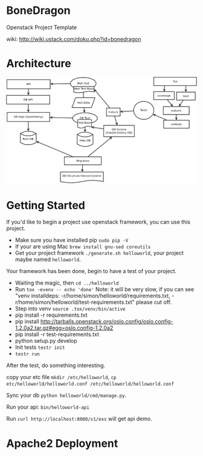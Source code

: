 BoneDragon
==========

Openstack Project Template

wiki: http://wiki.ustack.com/doku.php?id=bonedragon

Architecture
========

![Alt text](/doc/pic/BoneDragon.png "Architecture")

Getting Started
========

If you'd like to begin a project use openstack framework, you can use this project.

  * Make sure you have installed pip ``sudo pip -V``
  * If your are using Mac ``brew install gnu-sed coreutils``
  * Get your project framework `./generate.sh helloworld`, your project maybe named `helloworld`.


Your framework has been done, begin to have a test of your project.

  * Waiting the magic, then `cd ../helloworld`
  * Run `tox -evenv -- echo 'done'`
    Note: it will be very slow,  if you can see "venv installdeps: -r/home/simon/helloworld/requirements.txt, -r/home/simon/helloworld/test-requirements.txt"
        please cut off.
  * Step into venv `source .tox/venv/bin/active`
  * pip install -r requirements.txt
  * pip install http://tarballs.openstack.org/oslo.config/oslo.config-1.2.0a2.tar.gz#egg=oslo.config-1.2.0a2
  * pip install -r test-requirements.txt
  * python setup.py develop
  * Init tests `testr init`
  * `testr run`

After the test, do something interesting.

copy your etc file `mkdir /etc/helloworld`, `cp etc/helloworld/helloworld.conf /etc/helloworld/helloworld.conf`

Sync your db  ``python helloworld/cmd/manage.py``.

Run your api: ``bin/helloworld-api``

Run `curl http://localhost:8080/v1/exs` will get api demo.


Apache2 Deployment
========


